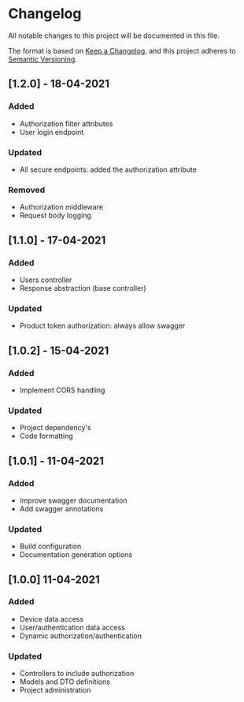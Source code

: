 # Changelog
All notable changes to this project will be documented in this file.

The format is based on [Keep a Changelog](https://keepachangelog.com/en/1.0.0/),
and this project adheres to [Semantic Versioning](https://semver.org/spec/v2.0.0.html).

## [1.2.0] - 18-04-2021
### Added
- Authorization filter attributes
- User login endpoint

### Updated
- All secure endpoints: added the authorization attribute

### Removed
- Authorization middleware
- Request body logging

## [1.1.0] - 17-04-2021
### Added
- Users controller
- Response abstraction (base controller)

### Updated
- Product token authorization: always allow swagger

## [1.0.2] - 15-04-2021
### Added
- Implement CORS handling

### Updated
- Project dependency's
- Code formatting

## [1.0.1] - 11-04-2021
### Added
- Improve swagger documentation
- Add swagger annotations

### Updated
- Build configuration
- Documentation generation options

## [1.0.0] 11-04-2021
### Added
- Device data access
- User/authentication data access
- Dynamic authorization/authentication

### Updated
- Controllers to include authorization
- Models and DTO definitions
- Project administration
